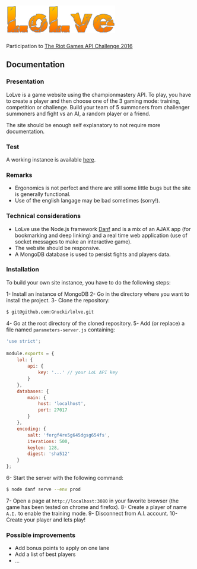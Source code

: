 ![lolve](resource/public/img/lolve.png)
=======================================

Participation to [The Riot Games API Challenge 2016](https://developer.riotgames.com/discussion/announcements/show/eoq3tZd1)

Documentation
-------------

### Presentation

LoLve is a game website using the championmastery API. To play, you have to create a player and then choose one of the 3 gaming mode: training, competition or challenge. Build your team of 5 summoners from challenger summoners and fight vs an AI, a random player or a friend.

The site should be enough self explanatory to not require more documentation.

### Test

A working instance is available [here](http://www.lolve.lol/).

### Remarks

- Ergonomics is not perfect and there are still some little bugs but the site is generally functional.
- Use of the english langage may be bad sometimes (sorry!).

### Technical considerations

- LoLve use the Node.js framework [Danf](https://github.com/gnodi/danf) and is a mix of an AJAX app (for bookmarking and deep linking) and a real time web application (use of socket messages to make an interactive game).
- The website should be responsive.
- A MongoDB database is used to persist fights and players data.

### Installation

To build your own site instance, you have to do the following steps:

1- Install an instance of MongoDB
2- Go in the directory where you want to install the project.
3- Clone the repository:
```sh
$ git@github.com:Gnucki/lolve.git
```
4- Go at the root directory of the cloned repository.
5- Add (or replace) a file named `parameters-server.js` containing:
```javascript
'use strict';

module.exports = {
    lol: {
        api: {
            key: '...' // your LoL API key
        }
    },
    databases: {
        main: {
            host: 'localhost',
            port: 27017
        }
    },
    encoding: {
        salt: 'fergf4re5g645dgsg654fs',
        iterations: 500,
        keylen: 128,
        digest: 'sha512'
    }
};
```
6- Start the server with the following command:
```sh
$ node danf serve --env prod
```
7- Open a page at `http://localhost:3080` in your favorite browser (the game has been tested on chrome and firefox).
8- Create a player of name `A.I.` to enable the training mode.
9- Disconnect from A.I. account.
10- Create your player and lets play!

### Possible improvements

- Add bonus points to apply on one lane
- Add a list of best players
- ...